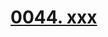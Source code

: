 # [0044. xxx](https://github.com/Tdahuyou/chrome/tree/main/0044.%20xxx)

<!-- region:toc -->

<!-- endregion:toc -->


